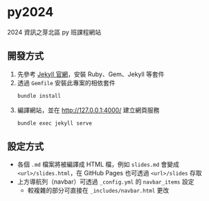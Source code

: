 # py2024
2024 資訊之芽北區 py 班課程網站

## 開發方式
1. 先參考 [Jekyll 官網](https://jekyllrb.com/docs/installation/)，安裝 Ruby、Gem、Jekyll 等套件
2. 透過 `Gemfile` 安裝此專案的相依套件
    ```bash
    bundle install
    ```
3. 編譯網站，並在 <http://127.0.0.1:4000/> 建立網頁服務
    ```bash
    bundle exec jekyll serve
    ```

## 設定方式
- 各個 `.md` 檔案將被編譯成 HTML 檔，例如 `slides.md` 會變成 `<url>/slides.html`，在 GitHub Pages 也可透過 `<url>/slides` 存取
- 上方導航列（navbar）可透過 `_config.yml` 的 `navbar_items` 設定
    - 較複雜的部分可直接在 `_includes/navbar.html` 更改
